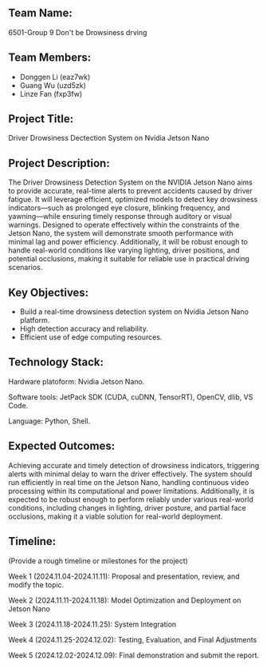 
## Team Name: 
6501-Group 9  Don't be Drowsiness drving

## Team Members:
- Donggen Li (eaz7wk)
- Guang Wu (uzd5zk)
- Linze Fan (fxp3fw)

## Project Title:
Driver Drowsiness Dectection System on Nvidia Jetson Nano


## Project Description:
The Driver Drowsiness Detection System on the NVIDIA Jetson Nano aims to provide accurate, real-time alerts to prevent accidents caused by driver fatigue. It will leverage efficient, optimized models to detect key drowsiness indicators—such as prolonged eye closure, blinking frequency, and yawning—while ensuring timely response through auditory or visual warnings. Designed to operate effectively within the constraints of the Jetson Nano, the system will demonstrate smooth performance with minimal lag and power efficiency. Additionally, it will be robust enough to handle real-world conditions like varying lighting, driver positions, and potential occlusions, making it suitable for reliable use in practical driving scenarios.



## Key Objectives:
- Build a real-time drowsiness detection system on Nvidia Jetson Nano platform.
- High detection accuracy and reliability.
- Efficient use of edge computing resources.

## Technology Stack:


Hardware platoform: Nvidia Jetson Nano.

Software tools: JetPack SDK (CUDA, cuDNN, TensorRT), OpenCV, dlib, VS Code.

Language: Python, Shell.

## Expected Outcomes:

Achieving accurate and timely detection of drowsiness indicators, triggering alerts with minimal delay to warn the driver effectively. The system should run efficiently in real time on the Jetson Nano, handling continuous video processing within its computational and power limitations. Additionally, it is expected to be robust enough to perform reliably under various real-world conditions, including changes in lighting, driver posture, and partial face occlusions, making it a viable solution for real-world deployment.

## Timeline:
(Provide a rough timeline or milestones for the project)

Week 1 (2024.11.04-2024.11.11): Proposal and presentation, review, and modify the topic.

Week 2 (2024.11.11-2024.11.18): Model Optimization and Deployment on Jetson Nano

Week 3 (2024.11.18-2024.11.25): System Integration

Week 4 (2024.11.25-2024.12.02):  Testing, Evaluation, and Final Adjustments

Week 5 (2024.12.02-2024.12.09): Final demonstration and submit the report.
